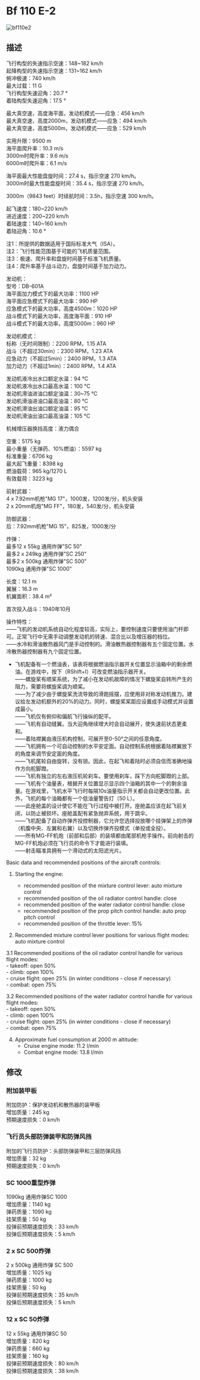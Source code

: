 # Bf 110 E-2  
  
![bf110e2](../images/bf110e2.png)  
  
## 描述  
  
飞行构型的失速指示空速：148~182 km/h  
起降构型的失速指示空速：131~162 km/h  
俯冲极速：740 km/h  
最大过载：11 G  
飞行构型失速迎角：20.7 °  
着陆构型失速迎角：17.5 °  
  
最大真空速，高度海平面，发动机模式——应急：456 km/h  
最大真空速，高度2000m，发动机模式——应急：494 km/h  
最大真空速，高度5000m，发动机模式——应急：529 km/h  
  
实用升限：9500 m  
海平面爬升率：10.3 m/s  
3000m时爬升率：9.6 m/s  
6000m时爬升率：6.1 m/s  
  
海平面最大性能盘旋时间：27.4 s，指示空速 270 km/h。  
3000m时最大性能盘旋时间：35.4 s，指示空速 270 km/h。  
  
3000m（9843 feet）时续航时间：3.5h，指示空速 300 km/h。  
  
起飞速度：180~220 km/h  
进近速度：200~220 km/h  
着陆速度：140~160 km/h  
着陆迎角：10.6 °  
  
注1：所提供的数据适用于国际标准大气（ISA）。  
注2：飞行性能范围基于可能的飞机质量范围。  
注3：极速、爬升率和盘旋时间基于标准飞机质量。  
注4：爬升率基于战斗动力，盘旋时间基于加力动力。  
  
发动机：  
型号：DB-601A  
海平面加力模式下的最大功率：1100 HP  
海平面应急模式下的最大功率：990 HP  
应急模式下的最大功率，高度4500m：1020 HP  
战斗模式下的最大功率，高度海平面：910 HP  
战斗模式下的最大功率，高度5000m：960 HP  
  
发动机模式：  
标称（无时间限制）：2200 RPM，1.15 ATA  
战斗（不超过30min）：2300 RPM，1.23 ATA  
应急动力（不超过5min）：2400 RPM，1.3 ATA  
加力动力（不超过1min）：2400 RPM，1.4 ATA  
  
发动机液冷出水口额定水温：94 °C  
发动机液冷出水口最高水温：100 °C  
发动机滑油进油口额定油温：30~75 °C  
发动机滑油进油口最高油温：80 °C  
发动机滑油出油口额定油温：95 °C  
发动机滑油出油口最高油温：105 °C  
  
机械增压器换挡高度：液力偶合   
  
空重：5175 kg  
最小重量（无弹药、10%燃油）：5597 kg  
标准重量：6706 kg  
最大起飞重量：8398 kg  
燃油载荷：965 kg/1270 L  
有效载荷：3223 kg  
  
前射武器：  
4 x 7.92mm机枪"MG 17"，1000发，1200发/分，机头安装  
2 x 20mm机炮"MG FF"，180发，540发/分，机头安装  
  
防御武器：  
后：7.92mm机枪"MG 15"，825发，1000发/分  
  
炸弹：  
最多12 x 55kg 通用炸弹"SC 50"  
最多2 x 249kg 通用炸弹"SC 250"  
最多2 x 500kg 通用炸弹"SC 500"  
1090kg 通用炸弹"SC 1000"  
  
长度：12.1 m  
翼展：16.3 m  
机翼面积：38.4 m²  
  
首次投入战斗：1940年10月  
  
操作特性：  
——飞机的发动机系统自动化程度较高，实际上，要控制速度只要使用油门杆即可。正常飞行中无需手动调整发动机的转速、混合比以及增压器的档位。  
——水冷和滑油散热器风门是手动控制的。滑油散热器控制器有五个固定位置。水冷散热器控制器有九个固定位置。  
- 飞机配备有一个燃油表，该表将根据燃油指示器开关位置显示油箱中的剩余燃油。在游戏中，按下（RShift+I）可改变燃油指示器开关。  
——螺旋桨有顺桨系统，为了减小在发动机故障的情况下螺旋桨自转所产生的阻力，需要将螺旋桨调为顺桨。  
——为了减少由于螺旋桨洗流导致的滑跑摇摆，应使用非对称发动机推力。建议给左发动机额外的20%的动力。同时，螺旋桨桨距应设置成手动模式并设置成最小。  
——飞机仅有俯仰和偏航飞行操纵的配平。  
——飞机有自动缝翼。当大迎角继续增大时会自动展开，使失速前状态更柔和。  
——着陆襟翼由液压机构控制，可展开至0-50°之间的任意角度。  
——飞机拥有一个可自动控制的水平安定面。自动控制系统根据着陆襟翼放下的角度来调节安定面的角度。  
——飞机尾轮自由旋转，没有锁。因此，在起飞和着陆时必须自信而准确地操作方向舵脚蹬。  
——飞机有独立的左右液压机轮刹车。要使用刹车，踩下方向舵脚蹬的上部。  
——飞机有个油量表，根据开关位置显示显示四个油箱的其中一个的剩余油量。在游戏里，飞机水平飞行时每隔10s油量指示开关都会自动更改位置。此外，飞机的每个油箱都有一个低油量警告灯（50 L）。  
——此座舱盖的设计使它不能在飞行过程中被打开。座舱盖应该在起飞前关闭，以防止被损坏。座舱盖配有紧急抛弃系统，用于跳伞。  
——飞机配备了自动炸弹齐投控制器，它允许您选择投放哪个挂弹架上的炸弹（机腹中央、左翼和右翼）以及切换炸弹齐投模式（单投或全投）。  
——所有MG-FF机炮（前部和后部）的装填都由尾部机枪手操作。前向射击的MG-FF机炮必须在飞行员的命令下才能进行装填。  
——射击瞄准具拥有一个滑动式的太阳滤光片。  
  
Basic data and recommended positions of the aircraft controls:  
1. Starting the engine:  
	- recommended position of the mixture control lever: auto mixture control  
	- recommended position of the oil radiator control handle: close  
	- recommended position of the water radiator control handle: close  
	- recommended position of the prop pitch control handle: auto prop pitch control  
	- recommended position of the throttle lever: 15%  
  
2. Recommended mixture control lever positions for various flight modes: auto mixture control  
  
3.1 Recommended positions of the oil radiator control handle for various flight modes:  
	- takeoff: open 50%  
	- climb: open 100%  
	- cruise flight: open 25% (in winter conditions - close if necessary)  
	- combat: open 75%  
  
3.2 Recommended positions of the water radiator control handle for various flight modes:  
	- takeoff: open 50%  
	- climb: open 100%  
	- cruise flight: open 25% (in winter conditions - close if necessary)  
	- combat: open 75%  
  
4. Approximate fuel consumption at 2000 m altitude:  
	- Cruise engine mode: 11.2 l/min  
	- Combat engine mode: 13.8 l/min  
  
## 修改  
  
  
### 附加装甲板  
  
附加防护：保护发动机和散热器的装甲板  
增加质量：245 kg  
预期速度损失：0 km/h  
  
### 飞行员头部防弹装甲和防弹风挡  
  
附加的飞行员防护：头部防弹装甲和三层防弹风挡  
增加质量：32 kg  
预期速度损失：0 km/h  
  
### SC 1000重型炸弹  
  
1090kg 通用炸弹SC 1000  
增加质量：1140 kg  
弹药质量：1090 kg  
挂架质量：50 kg  
投弹前预期速度损失：33 km/h  
投弹后预期速度损失：5 km/h  
  
### 2 x SC 500炸弹  
  
2 x 500kg 通用炸弹 SC 500  
增加质量：1025 kg  
弹药质量：1000 kg  
挂架质量：50 kg  
投弹前预期速度损失：35 km/h  
投弹后预期速度损失：5 km/h  
  
### 12 x SC 50炸弹  
  
12 x 55kg 通用炸弹SC 50  
增加质量：820 kg  
弹药质量：660 kg  
挂架质量：160 kg  
投弹前预期速度损失：80 km/h  
投弹后预期速度损失：38 km/h  